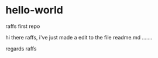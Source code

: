 # hello-world
raffs first repo

hi there raffs, i've just made a edit to the file readme.md .......

regards
raffs
